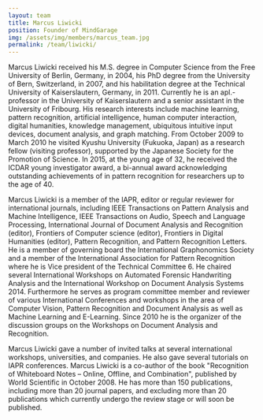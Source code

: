 ```yaml
---
layout: team
title: Marcus Liwicki
position: Founder of MindGarage
img: /assets/img/members/marcus_team.jpg
permalink: /team/liwicki/
---
```



Marcus Liwicki received his M.S. degree in Computer Science from the Free University of Berlin, Germany, in 2004, his PhD degree from the University of Bern, Switzerland, in 2007, and his habilitation degree at the Technical University of Kaiserslautern, Germany, in 2011. Currently he is an apl.-professor in the University of Kaiserslautern and a senior assistant in the University of Fribourg. His research interests include machine learning, pattern recognition, artificial intelligence, human computer interaction, digital humanities, knowledge management, ubiquitous intuitive input devices, document analysis, and graph matching. From October 2009 to March 2010 he visited Kyushu University (Fukuoka, Japan) as a research fellow (visiting professor), supported by the
Japanese Society for the Promotion of Science. In 2015, at the young age of 32, he received the ICDAR young investigator award, a bi-annual award acknowledging outstanding achievements of in pattern recognition for researchers up to the age of 40.

Marcus Liwicki is a member of the IAPR, editor or regular reviewer for international journals, including IEEE Transactions on Pattern Analysis and Machine Intelligence, IEEE Transactions on Audio, Speech and Language Processing, International Journal of Document Analysis and Recognition (editor), Frontiers of Computer science (editor), Frontiers in Digital Humanities (editor), Pattern Recognition, and Pattern Recognition Letters. He is a member of governing board the International Graphonomics Society and a member of the International Association for Pattern Recognition where he is Vice president of the Technical Committee 6. He chaired several International Workshops on Automated Forensic Handwriting Analysis and the International Workshop on Document Analysis Systems 2014. Furthermore he serves as program committee member and reviewer of various International Conferences and workshops in the area of Computer Vision, Pattern Recognition and Document Analysis as well as Machine Learning and E-Learning. Since 2010 he is the organizer of the discussion groups on the Workshops on Document Analysis and Recognition.

Marcus Liwicki gave a number of invited talks at several international workshops, universities, and companies. He also gave several tutorials on IAPR conferences. Marcus Liwicki is a co-author of the book "Recognition of Whiteboard Notes – Online, Offline, and Combination", published by World Scientific in October 2008. He has more than 150 publications, including more than 20 journal papers, and excluding more than 20 publications which currently undergo the review stage or will soon be published.